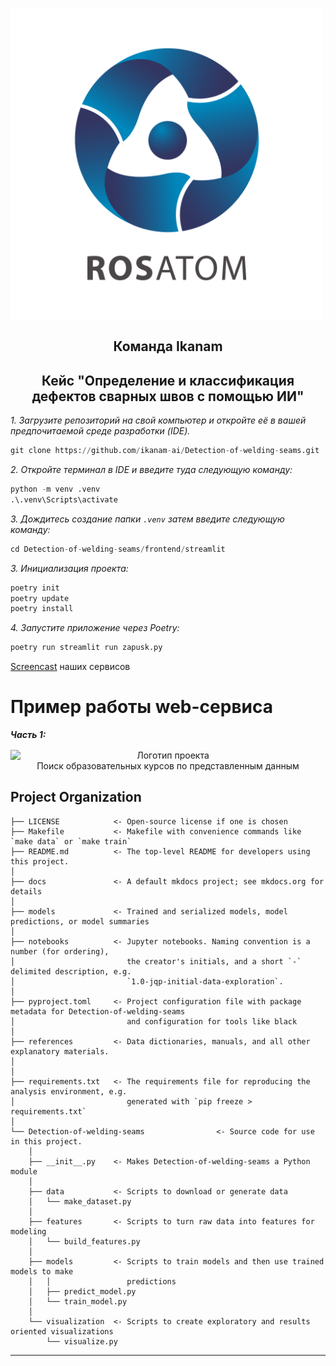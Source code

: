 <p align="center">
    <img src="./rosatom-logo-brandlogos.net.png" alt="Логотип проекта" width="500" style="display: inline-block; vertical-align: middle; margin-right: 10px;"/>  <br/>
     <H2 align="center">Команда Ikanam</H2> 
    <H2 align="center">Кейс "Определение и классификация дефектов сварных швов с помощью ИИ"</H2> 
</p>


*1. Загрузите репозиторий на свой компьютер и откройте её в вашей предпочитаемой среде разработки (IDE).* 
```python
git clone https://github.com/ikanam-ai/Detection-of-welding-seams.git
```
*2. Откройте терминал в IDE и введите туда следующую команду:* 

```python
python -m venv .venv
.\.venv\Scripts\activate
```
*3. Дождитесь создание папки `.venv` затем введите следующую команду:*

```python
cd Detection-of-welding-seams/frontend/streamlit
```
*3.  Инициализация проекта:*

```python
poetry init
poetry update
poetry install
```
*4. Запустите приложение через Poetry:*

```python
poetry run streamlit run zapusk.py
```

[Screencast](https://disk.yandex.ru/d/4W-iDxXXSmnaDw) наших сервисов

# Пример работы web-сервиса

***Часть 1:***

<p align="center">
    <img src="[./1entry.jpg](https://raw.githubusercontent.com/ikanam-ai/Detection-of-welding-seams/main/docs/photo_2024-06-16%2007.43.54.jpeg)" alt="Логотип проекта" width="900" style="display: inline-block; vertical-align: middle; margin-right: 10px;"/>  <br/>
    Поиск образовательных курсов по представленным данным
</p>





## Project Organization

```
├── LICENSE            <- Open-source license if one is chosen
├── Makefile           <- Makefile with convenience commands like `make data` or `make train`
├── README.md          <- The top-level README for developers using this project.
│
├── docs               <- A default mkdocs project; see mkdocs.org for details
│
├── models             <- Trained and serialized models, model predictions, or model summaries
│
├── notebooks          <- Jupyter notebooks. Naming convention is a number (for ordering),
│                         the creator's initials, and a short `-` delimited description, e.g.
│                         `1.0-jqp-initial-data-exploration`.
│
├── pyproject.toml     <- Project configuration file with package metadata for Detection-of-welding-seams
│                         and configuration for tools like black
│
├── references         <- Data dictionaries, manuals, and all other explanatory materials.
│
│
├── requirements.txt   <- The requirements file for reproducing the analysis environment, e.g.
│                         generated with `pip freeze > requirements.txt`
│
└── Detection-of-welding-seams                <- Source code for use in this project.
    │
    ├── __init__.py    <- Makes Detection-of-welding-seams a Python module
    │
    ├── data           <- Scripts to download or generate data
    │   └── make_dataset.py
    │
    ├── features       <- Scripts to turn raw data into features for modeling
    │   └── build_features.py
    │
    ├── models         <- Scripts to train models and then use trained models to make
    │   │                 predictions
    │   ├── predict_model.py
    │   └── train_model.py
    │
    └── visualization  <- Scripts to create exploratory and results oriented visualizations
        └── visualize.py
```

--------

